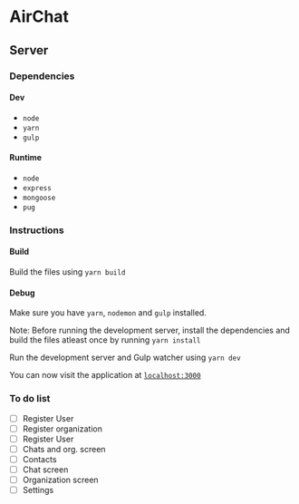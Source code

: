 # AirChat

## Server

### Dependencies

#### Dev

- `node`
- `yarn`
- `gulp`

#### Runtime

- `node`
- `express`
- `mongoose`
- `pug`

### Instructions

#### Build

Build the files using `yarn build`

#### Debug

Make sure you have `yarn`, `nodemon` and `gulp` installed.

Note: Before running the development server, install the dependencies and build the files atleast once by running `yarn install`

Run the development server and Gulp watcher using `yarn dev`

You can now visit the application at [`localhost:3000`](http://localhost:3000)

### To do list

- [ ] Register User
- [ ] Register organization
- [ ] Register User
- [ ] Chats and org. screen
- [ ] Contacts
- [ ] Chat screen
- [ ] Organization screen
- [ ] Settings
